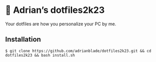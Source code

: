 # 🔧 Adrian’s dotfiles2k23

Your dotfiles are how you personalize your PC by me.

Installation
------------
```
$ git clone https://github.com/adrianblade/dotfiles2k23.git && cd dotfiles2k23 && bash install.sh
```

